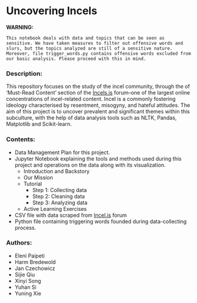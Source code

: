 # Uncovering Incels

**WARNING:**

`This notebook deals with data and topics that can be seen as sensitive. We have taken measures to filter out offensive words and slurs, but the topics analyzed are still of a sensitive nature. Moreover, file trigger_words.py contains offensive words excluded from our basic analysis. Please proceed with this in mind.`

### Description:

This repository focuses on the study of the incel community, through the of ‘Must-Read Content’ section of the [Incels.is](http://incels.is/) forum–one of the largest online concentrations of incel-related content. Incel is a commonly fostering ideology characterised by resentment, misogyny, and hateful attitudes. The aim of this project is to uncover prevalent and significant themes within this subculture, with the help of data analysis tools such as NLTK, Pandas, Matplotlib and Scikit-learn.

### Contents:

- Data Management Plan for this project.
- Jupyter Notebook explaining the tools and methods used during this project and operations on the data along with its visualization.
  - Introduction and Backstory
  - Our Mission
  - Tutorial
    - Step 1: Collecting data
    - Step 2: Cleaning data
    - Step 3: Analyzing data
  - Active Learning Exercises
- CSV file with data scraped from [Incel.is](http://Incel.is) forum
- Python file containing triggering words founded during data-collecting process.

### Authors:

- Eleni Paipeti
- Harm Bredewold
- Jan Czechowicz
- Sijie Qiu
- Xinyi Song
- Yuhan Si
- Yuning Xie
